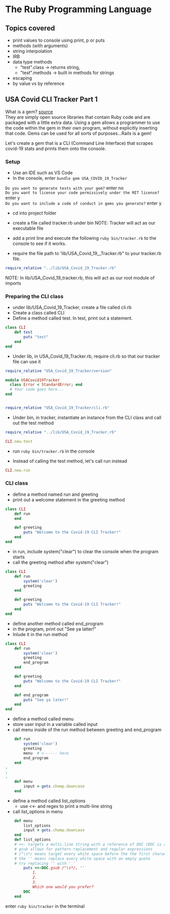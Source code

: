 # The Ruby Programming Language

## Topics covered
- print values to console using print, p or puts
- methods (with arguments)
- string interpolation
- IRB
- data type methods 
  -  "test".class -> returns string, 
  -  "test".methods -> built in methods for strings
- escaping
- by value vs by reference


## USA Covid CLI Tracker Part 1
What is a gem? [source](https://medium.com/@morgannegagne/what-is-a-ruby-gem-1eec2684e68) <br>
They are simply open source libraries that contain Ruby code and are packaged with a little extra data. Using a gem allows a programmer to use the code within the gem in their own program, without explicitly inserting that code. Gems can be used for all sorts of purposes...Rails is a gem!

Let's create a gem that is a CLI (Command Line Interface) that scrapes covid-19 stats and prints them onto the console.

### Setup 

- Use an IDE such as VS Code
- In the console, enter
```bundle gem USA_COVID_19_Tracker```

```Do you want to generate tests with your gem?``` enter no <br>
```Do you want to license your code permissively under the MIT license?``` enter y <br>
```Do you want to include a code of conduct in gems you generate?``` enter y <br>

- cd into project folder
- create a file called tracker.rb under bin
NOTE: Tracker will act as our executable file

- add a print line and execute the following ```ruby bin/tracker.rb``` to the console to see if it works.

- require the file path to 'lib/USA_Covid_19__Tracker.rb" to your tracker.rb file.
```ruby
require_relative "../lib/USA_Covid_19_Tracker.rb"
```
NOTE: In lib/USA_Covid_19_tracker.rb, this will act as our root module of imports

### Preparing the CLI class

- under lib/USA_Covid_19_Tracker, create a file called cli.rb
- Create a class called CLI
- Define a method called test. In test, print out a statement.

```ruby
class CLI
    def test
        puts "test"
    end
end
```

- Under lib, in USA_Covid_19_Tracker.rb, require cli.rb so that our tracker file can use it

```ruby
require_relative "USA_Covid_19_Tracker/version"

module USACovid19Tracker
  class Error < StandardError; end
  # Your code goes here...
end


require_relative "USA_Covid_19_Tracker/cli.rb"
```

- Under bin, in tracker, instantiate an instance from the CLI class and call out the test method

```ruby
require_relative "../lib/USA_Covid_19_Tracker.rb"

CLI.new.test
```

- run ```ruby bin/tracker.rb``` in the console

- Instead of calling the test method, let's call run instead

```ruby 
CLI.new.run
```

### CLI class
- define a method named run and greeting
- print out a welcome statement in the greeting method

```ruby
class CLI
    def run
    end

    def greeting
        puts "Welcome to the Covid-19 CLI Tracker!"
    end
end
```

- in run, include system("clear") to clear the console when the program starts
- call the greeting method after system("clear")

```ruby
class CLI
    def run
        system('clear')
        greeting
    end

    def greeting
        puts "Welcome to the Covid-19 CLI Tracker!"
    end
end
```

- define another method called end_program
- in the program, print out "See ya latter!"
- Inlude it in the run method

```ruby
class CLI
    def run
        system('clear')
        greeting
        end_program
    end

    def greeting
        puts "Welcome to the Covid-19 CLI Tracker!"
    end

    def end_program
        puts "See ya later!"
    end
end
```

- define a method called menu
- store user input in a variable called input
- call menu inside of the run method between greeting and end_program

```ruby
    def run
        system('clear')
        greeting
        menu  # <------ here
        end_program
    end
.
.
.
    def menu
        input = gets.chomp.downcase
    end
```

- define a method called list_options
  - use <<- and regex to print a multi-line string
- call list_options in menu

```ruby
    def menu
        list_options
        input = gets.chomp.downcase
    end
    def list_options
    # <<- targets a multi-line string with a reference of DOC (DOC is an alias)
    # gsub allows for pattern replacement and regular expressions
    # /^\s*/ means target every white space before the the first character
    # the '' means replace every white space with an empty quote
    # try replacing '' with '_'
        puts <<-DOC.gsub /^\s*/, '' 
            1.
            2.
            3.
            Which one would you prefer?
        DOC
    end
```

enter ```ruby bin/tracker``` in the terminal